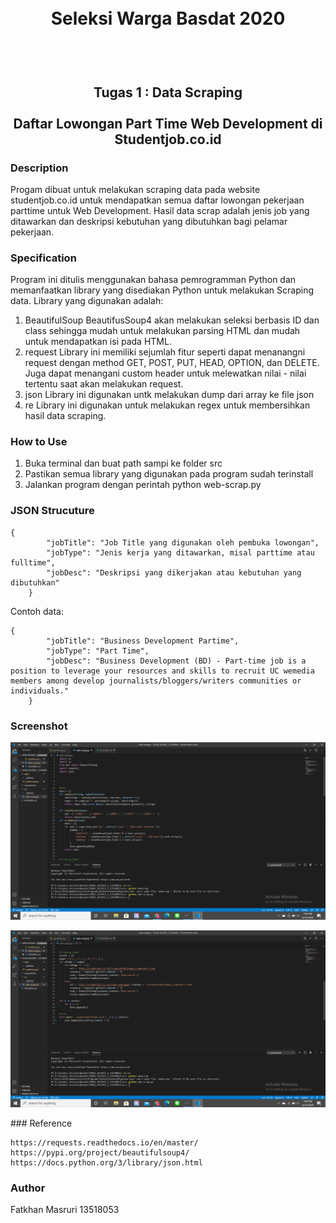 <h1 align="center">
  <br>
  Seleksi Warga Basdat 2020
  <br>
  <br>
</h1>

<h2 align="center">
  <br>
  Tugas 1 : Data Scraping
  <br>
  <br>
  Daftar Lowongan Part Time Web Development di Studentjob.co.id
  <br>
</h2>


### Description

Progam dibuat untuk melakukan scraping data pada website studentjob.co.id untuk mendapatkan semua daftar lowongan pekerjaan parttime untuk Web Development. Hasil data scrap adalah jenis job yang ditawarkan dan deskripsi kebutuhan yang dibutuhkan bagi pelamar pekerjaan.

### Specification

Program ini ditulis menggunakan bahasa pemrogramman Python dan memanfaatkan library yang disediakan Python untuk melakukan Scraping data. Library yang digunakan adalah:
1. BeautifulSoup
    BeautifusSoup4 akan melakukan seleksi berbasis ID dan class sehingga mudah untuk melakukan parsing HTML dan mudah untuk mendapatkan isi pada HTML.
2. request
    Library ini memiliki sejumlah fitur seperti dapat menanangni request dengan method GET, POST, PUT, HEAD, OPTION, dan DELETE. Juga dapat menangani custom header untuk melewatkan nilai - nilai tertentu saat akan melakukan request.
3. json
    Library ini digunakan untk melakukan dump dari array ke file json
4. re
    Library ini digunakan untuk melakukan regex untuk membersihkan hasil data scraping.
### How to Use

1. Buka terminal dan buat path sampi ke folder src
2. Pastikan semua library yang digunakan pada program sudah terinstall
3. Jalankan program dengan perintah python web-scrap.py

### JSON Strucuture
```
{
        "jobTitle": "Job Title yang digunakan oleh pembuka lowongan",
        "jobType": "Jenis kerja yang ditawarkan, misal parttime atau fulltime",
        "jobDesc": "Deskripsi yang dikerjakan atau kebutuhan yang dibutuhkan"
    }
```
Contoh data:
```
{
        "jobTitle": "Business Development Partime",
        "jobType": "Part Time",
        "jobDesc": "Business Development (BD) - Part-time job is a position to leverage your resources and skills to recruit UC wemedia members among develop journalists/bloggers/writers communities or individuals."
    }
```
### Screenshot

<p align = "center">
<img src = "screenshots/ss1.png">
</p>
<p align = "center">
<img src = "screenshots/ss2.png">
</p>
### Reference

```
https://requests.readthedocs.io/en/master/
https://pypi.org/project/beautifulsoup4/
https://docs.python.org/3/library/json.html
```

### Author
Fatkhan Masruri
13518053

